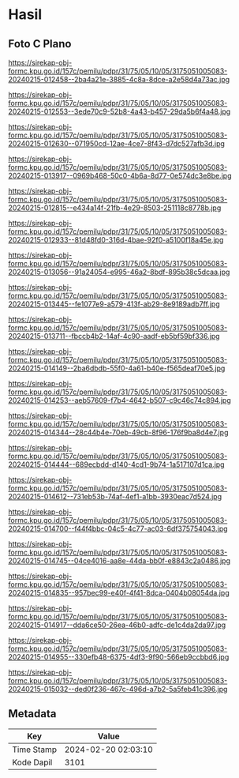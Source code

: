 # Hasil

## Foto C Plano

https://sirekap-obj-formc.kpu.go.id/157c/pemilu/pdpr/31/75/05/10/05/3175051005083-20240215-012458--2ba4a21e-3885-4c8a-8dce-a2e58d4a73ac.jpg

https://sirekap-obj-formc.kpu.go.id/157c/pemilu/pdpr/31/75/05/10/05/3175051005083-20240215-012553--3ede70c9-52b8-4a43-b457-29da5b6f4a48.jpg

https://sirekap-obj-formc.kpu.go.id/157c/pemilu/pdpr/31/75/05/10/05/3175051005083-20240215-012630--071950cd-12ae-4ce7-8f43-d7dc527afb3d.jpg

https://sirekap-obj-formc.kpu.go.id/157c/pemilu/pdpr/31/75/05/10/05/3175051005083-20240215-013917--0969b468-50c0-4b6a-8d77-0e574dc3e8be.jpg

https://sirekap-obj-formc.kpu.go.id/157c/pemilu/pdpr/31/75/05/10/05/3175051005083-20240215-012815--e434a14f-21fb-4e29-8503-251118c8778b.jpg

https://sirekap-obj-formc.kpu.go.id/157c/pemilu/pdpr/31/75/05/10/05/3175051005083-20240215-012933--81d48fd0-316d-4bae-92f0-a5100f18a45e.jpg

https://sirekap-obj-formc.kpu.go.id/157c/pemilu/pdpr/31/75/05/10/05/3175051005083-20240215-013056--91a24054-e995-46a2-8bdf-895b38c5dcaa.jpg

https://sirekap-obj-formc.kpu.go.id/157c/pemilu/pdpr/31/75/05/10/05/3175051005083-20240215-013445--fe1077e9-a579-413f-ab29-8e9189adb7ff.jpg

https://sirekap-obj-formc.kpu.go.id/157c/pemilu/pdpr/31/75/05/10/05/3175051005083-20240215-013711--fbccb4b2-14af-4c90-aadf-eb5bf59bf336.jpg

https://sirekap-obj-formc.kpu.go.id/157c/pemilu/pdpr/31/75/05/10/05/3175051005083-20240215-014149--2ba6dbdb-55f0-4a61-b40e-f565deaf70e5.jpg

https://sirekap-obj-formc.kpu.go.id/157c/pemilu/pdpr/31/75/05/10/05/3175051005083-20240215-014253--aeb57609-f7b4-4642-b507-c9c46c74c894.jpg

https://sirekap-obj-formc.kpu.go.id/157c/pemilu/pdpr/31/75/05/10/05/3175051005083-20240215-014344--28c44b4e-70eb-49cb-8f96-176f9ba8d4e7.jpg

https://sirekap-obj-formc.kpu.go.id/157c/pemilu/pdpr/31/75/05/10/05/3175051005083-20240215-014444--689ecbdd-d140-4cd1-9b74-1a517107d1ca.jpg

https://sirekap-obj-formc.kpu.go.id/157c/pemilu/pdpr/31/75/05/10/05/3175051005083-20240215-014612--731eb53b-74af-4ef1-a1bb-3930eac7d524.jpg

https://sirekap-obj-formc.kpu.go.id/157c/pemilu/pdpr/31/75/05/10/05/3175051005083-20240215-014700--f44f4bbc-04c5-4c77-ac03-6df375754043.jpg

https://sirekap-obj-formc.kpu.go.id/157c/pemilu/pdpr/31/75/05/10/05/3175051005083-20240215-014745--04ce4016-aa8e-44da-bb0f-e8843c2a0486.jpg

https://sirekap-obj-formc.kpu.go.id/157c/pemilu/pdpr/31/75/05/10/05/3175051005083-20240215-014835--957bec99-e40f-4f41-8dca-0404b08054da.jpg

https://sirekap-obj-formc.kpu.go.id/157c/pemilu/pdpr/31/75/05/10/05/3175051005083-20240215-014917--dda6ce50-26ea-46b0-adfc-de1c4da2da97.jpg

https://sirekap-obj-formc.kpu.go.id/157c/pemilu/pdpr/31/75/05/10/05/3175051005083-20240215-014955--330efb48-6375-4df3-9f90-566eb9ccbbd6.jpg

https://sirekap-obj-formc.kpu.go.id/157c/pemilu/pdpr/31/75/05/10/05/3175051005083-20240215-015032--ded0f236-467c-496d-a7b2-5a5feb41c396.jpg


## Metadata

| Key        | Value               |
| ---------- | ------------------- |
| Time Stamp | 2024-02-20 02:03:10 |
| Kode Dapil | 3101                |



